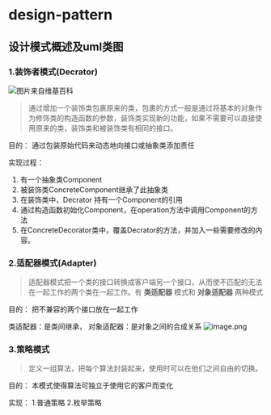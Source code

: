 # design-pattern
设计模式概述及uml类图
---
### 1.装饰者模式(Decrator)
![图片来自维基百科](https://upload.wikimedia.org/wikipedia/commons/thumb/e/e9/Decorator_UML_class_diagram.svg/400px-Decorator_UML_class_diagram.svg.png)

 
>通过增加一个装饰类包裹原来的类，包裹的方式一般是通过将基本的对象作为修饰类的构造函数的参数，装饰类实现新的功能，如果不需要可以直接使用原来的类，装饰类和被装饰类有相同的接口。

目的： 通过包装原始代码来动态地向接口或抽象类添加责任

实现过程： 
1. 有一个抽象类Component
2. 被装饰类ConcreteComponent继承了此抽象类
3. 在装饰类中，Decrator 持有一个Component的引用
4. 通过构造函数初始化Component，在operation方法中调用Component的方法
5. 在ConcreteDecorator类中，覆盖Decrator的方法，并加入一些需要修改的内容。

### 2.适配器模式(Adapter)
>适配器模式把一个类的接口转换成客户端另一个接口，从而使不匹配的无法在一起工作的两个类在一起工作。有 **类适配器** 模式和 **对象适配器** 两种模式

目的： 把不兼容的两个接口放在一起工作

类适配器：是类间继承，
对象适配器：是对象之间的合成关系 
![image.png](http://upload-images.jianshu.io/upload_images/2550720-42d981b29e649e67.png?imageMogr2/auto-orient/strip%7CimageView2/2/w/1240)
### 3.策略模式

>定义一组算法，把每个算法封装起来，使用时可以在他们之间自由的切换。

目的： 本模式使得算法可独立于使用它的客户而变化

实现： 1.普通策略
       2.枚举策略